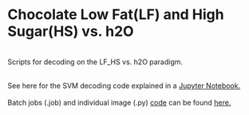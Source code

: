 # Chocolate Low Fat(LF) and High Sugar(HS) vs. h2O  
<br>
Scripts for decoding on the LF_HS vs. h2O paradigm.  
<br>
<br>

See here for the SVM decoding code explained in a [Jupyter Notebook.](https://github.com/niblunc/ChocolateData/blob/master/data_ana/SVM_Decoding/LF_HS_vs_h2O/Choco_SVM_with_ANOVA.ipynb)   
<br>
Batch jobs (.job) and individual image (.py) [code](https://github.com/niblunc/ChocolateData/tree/master/data_ana/SVM_Decoding/LF_HS_vs_h2O/code) can be found [here.](https://github.com/niblunc/ChocolateData/tree/master/data_ana/SVM_Decoding/LF_HS_vs_h2O/code)     
